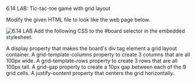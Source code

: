 6.14 LAB: Tic-tac-toe game with grid layout
<p>Modify the given HTML file to look like the web page below.</p>
<img src="https://static-resources.zybooks.com/static/zyLab/tictactoe.png" alt="6.14 LAB">
Add the following CSS to the #board selector in the embedded stylesheet:

A display property that makes the board's div tag element a grid layout container.
A grid-template-columns property to create 3 columns that are all 100px wide.
A grid-template-rows property to create 3 rows that are all 100px tall.
A grid-gap property to create a 10px gap between each of the 9 grid cells.
A justify-content property that centers the grid horizontally.
